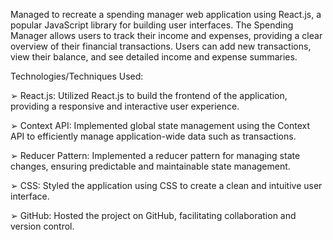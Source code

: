 Managed to recreate a spending manager web application using React.js, a popular JavaScript library for building user interfaces. The Spending Manager allows users to track their income and expenses, providing a clear overview of their financial transactions. Users can add new transactions, view their balance, and see detailed income and expense summaries.

Technologies/Techniques Used:

➢ React.js: Utilized React.js to build the frontend of the application, providing a responsive and interactive user experience.

➢ Context API: Implemented global state management using the Context API to efficiently manage application-wide data such as transactions.

➢ Reducer Pattern: Implemented a reducer pattern for managing state changes, ensuring predictable and maintainable state management.

➢ CSS: Styled the application using CSS to create a clean and intuitive user interface.

➢ GitHub: Hosted the project on GitHub, facilitating collaboration and version control.
